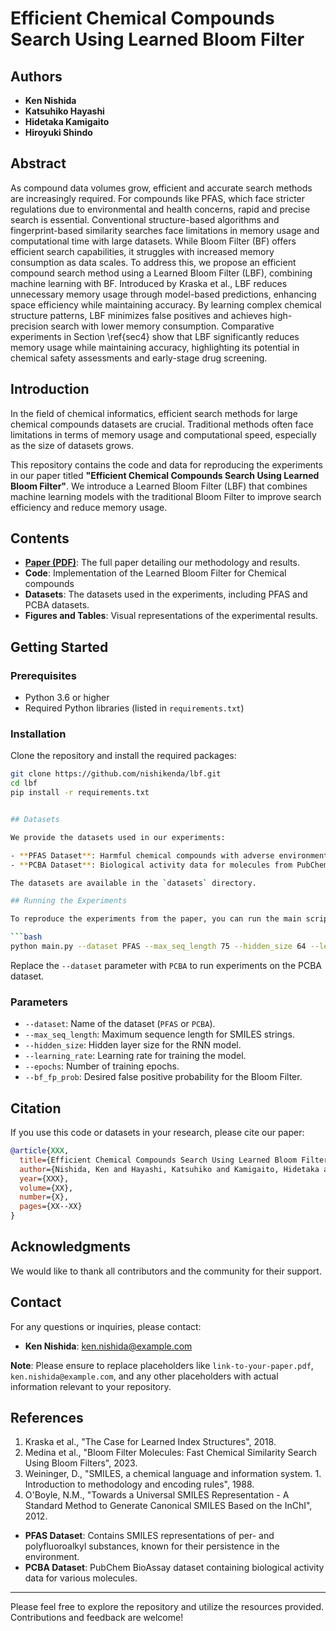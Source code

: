 # Efficient Chemical Compounds Search Using Learned Bloom Filter

## Authors

- **Ken Nishida**
- **Katsuhiko Hayashi**
- **Hidetaka Kamigaito**
- **Hiroyuki Shindo**

## Abstract

As compound data volumes grow, efficient and accurate search methods are increasingly required. 
For compounds like PFAS, which face stricter regulations due to environmental and health concerns, rapid and precise search is essential. 
Conventional structure-based algorithms and fingerprint-based similarity searches face limitations in memory usage and computational time with large datasets. 
While Bloom Filter (BF) offers efficient search capabilities, it struggles with increased memory consumption as data scales.
To address this, we propose an efficient compound search method using a Learned Bloom Filter (LBF), combining machine learning with BF. 
Introduced by Kraska et al., LBF reduces unnecessary memory usage through model-based predictions, enhancing space efficiency while maintaining accuracy. 
By learning complex chemical structure patterns, LBF minimizes false positives and achieves high-precision search with lower memory consumption. 
Comparative experiments in Section \ref{sec4} show that LBF significantly reduces memory usage while maintaining accuracy, highlighting its potential in chemical safety assessments and early-stage drug screening.

## Introduction

In the field of chemical informatics, efficient search methods for large chemical compounds datasets are crucial. Traditional methods often face limitations in terms of memory usage and computational speed, especially as the size of datasets grows.

This repository contains the code and data for reproducing the experiments in our paper titled **"Efficient Chemical Compounds Search Using Learned Bloom Filter"**. We introduce a Learned Bloom Filter (LBF) that combines machine learning models with the traditional Bloom Filter to improve search efficiency and reduce memory usage.

## Contents

- **[Paper (PDF)](link-to-your-paper.pdf)**: The full paper detailing our methodology and results.
- **Code**: Implementation of the Learned Bloom Filter for Chemical compounds
- **Datasets**: The datasets used in the experiments, including PFAS and PCBA datasets.
- **Figures and Tables**: Visual representations of the experimental results.

## Getting Started

### Prerequisites

- Python 3.6 or higher
- Required Python libraries (listed in `requirements.txt`)

### Installation

Clone the repository and install the required packages:

```bash
git clone https://github.com/nishikenda/lbf.git
cd lbf
pip install -r requirements.txt


## Datasets

We provide the datasets used in our experiments:

- **PFAS Dataset**: Harmful chemical compounds with adverse environmental and health effects.
- **PCBA Dataset**: Biological activity data for molecules from PubChem BioAssays.

The datasets are available in the `datasets` directory.

## Running the Experiments

To reproduce the experiments from the paper, you can run the main script with the desired parameters. For example:

```bash
python main.py --dataset PFAS --max_seq_length 75 --hidden_size 64 --learning_rate 0.0005 --epochs 50 --bf_fp_prob 0.01
```

Replace the `--dataset` parameter with `PCBA` to run experiments on the PCBA dataset.

### Parameters

- `--dataset`: Name of the dataset (`PFAS` or `PCBA`).
- `--max_seq_length`: Maximum sequence length for SMILES strings.
- `--hidden_size`: Hidden layer size for the RNN model.
- `--learning_rate`: Learning rate for training the model.
- `--epochs`: Number of training epochs.
- `--bf_fp_prob`: Desired false positive probability for the Bloom Filter.


## Citation

If you use this code or datasets in your research, please cite our paper:

```bibtex
@article{XXX,
  title={Efficient Chemical Compounds Search Using Learned Bloom Filter},
  author={Nishida, Ken and Hayashi, Katsuhiko and Kamigaito, Hidetaka and Shindo, Hiroyuki},
  year={XXX},
  volume={XX},
  number={X},
  pages={XX--XX}
}
```

## Acknowledgments

We would like to thank all contributors and the community for their support.

## Contact

For any questions or inquiries, please contact:

- **Ken Nishida**: [ken.nishida@example.com](mailto:ken.nishida@example.com)

**Note**: Please ensure to replace placeholders like `link-to-your-paper.pdf`, `ken.nishida@example.com`, and any other placeholders with actual information relevant to your repository.

## References

1. Kraska et al., "The Case for Learned Index Structures", 2018.
2. Medina et al., "Bloom Filter Molecules: Fast Chemical Similarity Search Using Bloom Filters", 2023.
3. Weininger, D., "SMILES, a chemical language and information system. 1. Introduction to methodology and encoding rules", 1988.
4. O'Boyle, N.M., "Towards a Universal SMILES Representation - A Standard Method to Generate Canonical SMILES Based on the InChI", 2012.

- **PFAS Dataset**: Contains SMILES representations of per- and polyfluoroalkyl substances, known for their persistence in the environment.
- **PCBA Dataset**: PubChem BioAssay dataset containing biological activity data for various molecules.

---

Please feel free to explore the repository and utilize the resources provided. Contributions and feedback are welcome!

